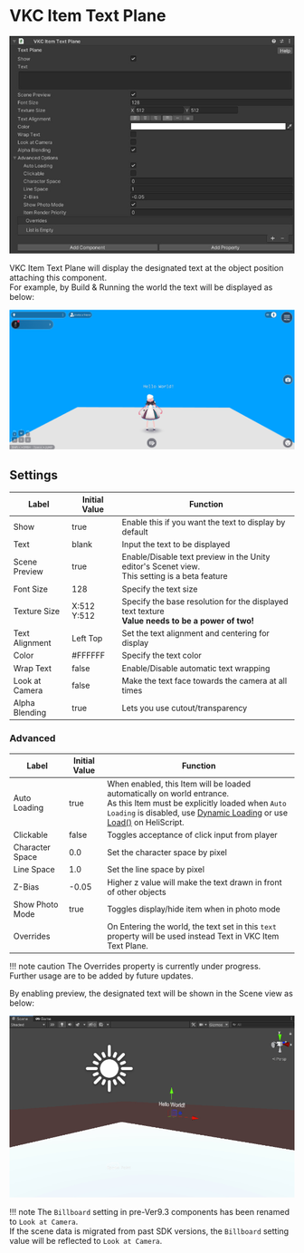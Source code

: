
# VKC Item Text Plane
![HEOTextPlane_1](img/HEOTextPlane_1.jpg)

VKC Item Text Plane will display the designated text at the object position attaching this component.<br>
For example, by Build & Running the world the text will be displayed as below: 

![HEOTextPlane_3](img/HEOTextPlane_3.jpg)

## Settings

| Label | Initial Value | Function |
| ----   | ---- | ---- |
| Show | true | Enable this if you want the text to display by default |
| Text | blank | Input the text to be displayed |
| Scene Preview | true | Enable/Disable text preview in the Unity editor's Scenet view.<br> This setting is a beta feature | 
| Font Size | 128 |  Specify the text size |
| Texture Size | X:512 Y:512 | Specify the base resolution for the displayed text texture <br> **Value needs to be a power of two!** |
| Text Alignment | Left Top | Set the text alignment and centering for display |
| Color | #FFFFFF | Specify the text color |
| Wrap Text | false | Enable/Disable automatic text wrapping |
| Look at Camera | false |  Make the text face towards the camera at all times |
| Alpha Blending | true | Lets you use cutout/transparency |


### Advanced

| Label | Initial Value | Function |
| ----   | ---- | ---- |
| Auto Loading | true | When enabled, this Item will be loaded automatically on world entrance.<br> As this Item must be explicitly loaded when `Auto Loading` is disabled, use [Dynamic Loading](VKCItemField.md) or use [Load()](../hs/hs_class_item.md#load) on HeliScript. |
| Clickable | false | Toggles acceptance of click input from player |
| Character Space | 0.0| Set the character space by pixel |
| Line Space | 1.0 | Set the line space by pixel |
| Z-Bias | -0.05 | Higher z value will make the text drawn in front of other objects |
| Show Photo Mode | true | Toggles display/hide item when in photo mode |
| Overrides | | On Entering the world, the text set in this `text` property will be used instead Text in VKC Item Text Plane. |

!!! note caution
    The Overrides property is currently under progress.<br>
    Further usage are to be added by future updates.

By enabling preview, the designated text will be shown in the Scene view as below:

![HEOTextPlane_2](img/HEOTextPlane_2.jpg)

!!! note
    The `Billboard` setting in pre-Ver9.3 components has been renamed to `Look at Camera`.<br>
    If the scene data is migrated from past SDK versions, the `Billboard` setting value will be reflected to `Look at Camera`.